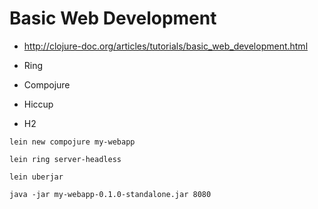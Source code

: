 # Basic Web Development #

* http://clojure-doc.org/articles/tutorials/basic_web_development.html


* Ring
* Compojure
* Hiccup
* H2


```
lein new compojure my-webapp
```

```
lein ring server-headless
```

```
lein uberjar
```

```
java -jar my-webapp-0.1.0-standalone.jar 8080
```
